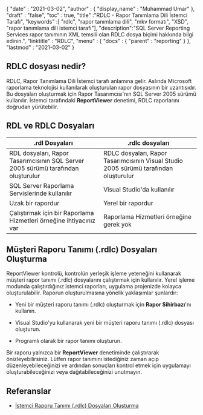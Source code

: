 {
  "date" : "2021-03-02",
  "author" : {
    "display_name" : "Muhammad Umar"
},
  "draft" : "false",
  "toc" : true,
  "title" :"RDLC - Rapor Tanımlama Dili İstemci Tarafı",
  "keywords" :[ "rdlc", "rapor tanımlama dili", "mkv formatı", "XSD", "rapor tanımlama dili istemci tarafı"],
  "description":"SQL Server Reporting Services rapor tanımının XML temsili olan RDLC dosya biçimi hakkında bilgi edinin.",
  "linktitle" : "RDLC",
  "menu" : {
    "docs" : {
      "parent" : "reporting"
}
},
  "lastmod" : "2021-03-02"
}

## RDLC dosyası nedir? ##

RDLC, Rapor Tanımlama Dili İstemci tarafı anlamına gelir. Aslında Microsoft raporlama teknolojisi kullanılarak oluşturulan rapor dosyasının bir uzantısıdır. Bu dosyaları oluşturmak için Rapor Tasarımcısı'nın SQL Server 2005 sürümü kullanılır. İstemci tarafındaki **ReportViewer** denetimi, RDLC raporlarını doğrudan yürütebilir.

## RDL ve RDLC Dosyaları
|.rdl Dosyaları |.rdlc dosyaları|
---|---|
|RDL dosyaları, Rapor Tasarımcısının SQL Server 2005 sürümü tarafından oluşturulur|RDLC dosyaları, Rapor Tasarımcısının Visual Studio 2005 sürümü tarafından oluşturulur|
|SQL Server Raporlama Servislerinde kullanılır|Visual Studio'da kullanılır|
|Uzak bir rapordur|Yerel bir rapordur|
|Çalıştırmak için bir Raporlama Hizmetleri örneğine ihtiyacınız var|Raporlama Hizmetleri örneğine gerek yok|

## Müşteri Raporu Tanımı (.rdlc) Dosyaları Oluşturma
ReportViewer kontrolü, kontrolün yerleşik işleme yeteneğini kullanarak müşteri rapor tanımı (.rdlc) dosyalarını çalıştırmak için kullanılır. Yerel işleme modunda çalıştırdığınız istemci raporları, uygulama projenizde kolayca oluşturulabilir. Raporun oluşturulmasına yönelik yaklaşımlar şunlardır:

- Yeni bir müşteri raporu tanımı (.rdlc) oluşturmak için **Rapor Sihirbazı**'nı kullanın.

- Visual Studio'yu kullanarak yeni bir müşteri raporu tanımı (.rdlc) dosyası oluşturun.

- Programlı olarak bir rapor tanımı oluşturun.


Bir raporu yalnızca bir **ReportViewer** denetiminde çalıştırarak önizleyebilirsiniz. Lütfen rapor tanımını istediğiniz zaman açıp düzenleyebileceğinizi ve ardından sonuçları kontrol etmek için uygulamayı oluşturabileceğinizi veya dağıtabileceğinizi unutmayın.

## Referanslar ##

- [İstemci Raporu Tanımı (.rdlc) Dosyaları Oluşturma](https://learn.microsoft.com/en-us/previous-versions/visualstudio/visual-studio-2010/ms252067(v=vs.100))

